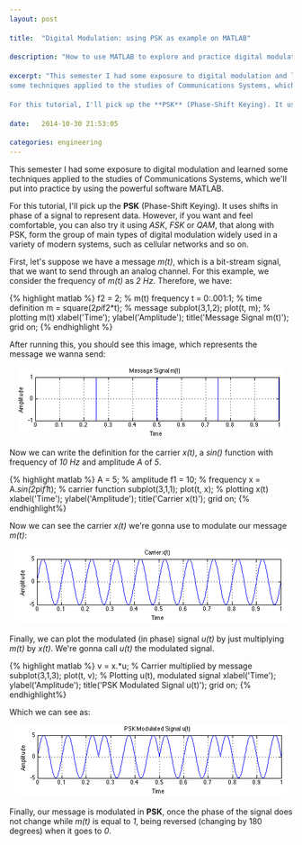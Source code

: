 ```yaml
---
layout: post

title:  "Digital Modulation: using PSK as example on MATLAB"

description: "How to use MATLAB to explore and practice digital modulation."

excerpt: "This semester I had some exposure to digital modulation and learned 
some techniques applied to the studies of Communications Systems, which we'll put into practice by using the powerful software MATLAB.

For this tutorial, I'll pick up the **PSK** (Phase-Shift Keying). It uses shifts in phase of a signal to represent data. However, if you want [...]"

date:   2014-10-30 21:53:05

categories: engineering
---
```


This semester I had some exposure to digital modulation and learned some techniques applied to the studies of Communications Systems, which we'll put into practice by using the powerful software MATLAB.

For this tutorial, I'll pick up the **PSK** (Phase-Shift Keying). It uses shifts in phase of a signal to represent data. However, if you want and feel comfortable, you can also try it using *ASK*, *FSK* or *QAM*, that along with PSK, form the group of main types of digital modulation widely used in a variety of modern systems, such as cellular networks and so on. 

First, let's suppose we have a message *m(t)*, which is a bit-stream signal, that we want to send through an analog channel. For this example, we consider the frequency of *m(t)* as *2 Hz*. Therefore, we have:

{% highlight matlab %}
f2 = 2;                       	% m(t) frequency
t = 0:.001:1;			% time definition
m = square(2*pi*f2*t);          % message 
subplot(3,1,2);
plot(t, m);                     % plotting m(t)
xlabel('Time');
ylabel('Amplitude');
title('Message Signal m(t)');
grid on;
{% endhighlight %}

After running this, you should see this image, which represents the message we wanna send: 

<div style="text-align:center" markdown="1">
<!-- ![Message Signal](http://tolribeiro.github.io/mywebsite/downloads/message.png "Message Signal m(t)") -->
<img src="/img/message.png" class="img-responsive center-block"/>
</div>

Now we can write the definition for the carrier *x(t)*, a *sin()* function with frequency of *10 Hz* and amplitude *A* of *5*.

{% highlight matlab %}
A = 5;                        % amplitude
f1 = 10;                      % frequency
x = A.*sin(2*pi*f1*t);        % carrier function
subplot(3,1,1);
plot(t, x);                   % plotting x(t)
xlabel('Time');
ylabel('Amplitude');
title('Carrier x(t)');
grid on;
{% endhighlight%}

Now we can see the carrier *x(t)* we're gonna use to modulate our message *m(t)*:

<div style="text-align:center" markdown="1">
<!-- ![Carrier Signal](http://tolribeiro.github.io/mywebsite/downloads/carrier.png "Carrier x(t)") -->
<img src="/img/carrier.png" class="img-responsive center-block"/>
</div>

Finally, we can plot the modulated (in phase) signal *u(t)* by just multiplying *m(t)* by *x(t)*. We're gonna call *u(t)* the modulated signal.

{% highlight matlab %}
v = x.*u;                      % Carrier multiplied by message
subplot(3,1,3);
plot(t, v);                    % Plotting u(t), modulated signal
xlabel('Time');
ylabel('Amplitude');
title('PSK Modulated Signal u(t)');
grid on;
{% endhighlight%}

Which we can see as:

<div style="text-align:center" markdown="1">
<!-- ![Modulated Signal](http://tolribeiro.github.io/mywebsite/downloads/modulated.png "PSK Modulated Signal u(t)") -->
<img src="/img/modulated.png" class="img-responsive center-block"/>
</div>

Finally, our message is modulated in **PSK**, once the phase of the signal does not change while *m(t)* is equal to *1*, being reversed (changing by 180 degrees) when it goes to *0*.
